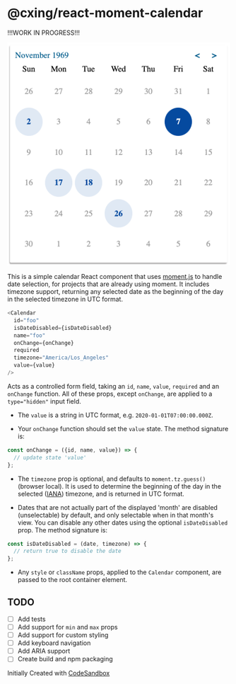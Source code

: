 # @cxing/react-moment-calendar

!!!WORK IN PROGRESS!!!

![Image of Calendar Component](./images/RMC_Example.png)

This is a simple calendar React component that uses [moment.js](https://momentjs.com/) to handle date selection, for projects that are already using moment. It includes timezone support, returning any selected date as the beginning of the day in the selected timezone in UTC format.

```js
<Calendar
  id="foo"
  isDateDisabled={isDateDisabled}
  name="foo"
  onChange={onChange}
  required
  timezone="America/Los_Angeles"
  value={value}
/>
```

Acts as a controlled form field, taking an `id`, `name`, `value`, `required` and an `onChange` function. All of these props, except `onChange`, are applied to a `type="hidden"` input field.

- The `value` is a string in UTC format, e.g. `2020-01-01T07:00:00.000Z`.

- Your `onChange` function should set the `value` state. The method signature is:
```js
const onChange = ({id, name, value}) => {
  // update state 'value'
};
```

- The `timezone` prop is optional, and defaults to `moment.tz.guess()` (browser local). It is used to determine the beginning of the day in the selected ([IANA](https://nodatime.org/TimeZones)) timezone, and is returned in UTC format.

- Dates that are not actually part of the displayed 'month' are disabled (unselectable) by default, and only selectable when in that month's view. You can disable any other dates using the optional `isDateDisabled` prop. The method signature is:

```js
const isDateDisabled = (date, timezone) => {
  // return true to disable the date
};
```

- Any `style` or `className` props, applied to the `Calendar` component, are passed to the root container element.

## TODO

- [ ] Add tests
- [ ] Add support for `min` and `max` props
- [ ] Add support for custom styling
- [ ] Add keyboard navigation
- [ ] Add ARIA support
- [ ] Create build and npm packaging

Initially Created with [CodeSandbox](codesandbox.io)
